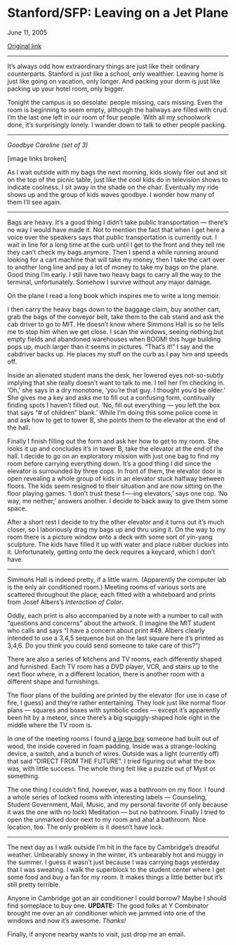 Stanford/SFP: Leaving on a Jet Plane
====================================

June 11, 2005

[Original link](http://www.aaronsw.com/weblog/stanford2sfp)

* * * * *

It’s always odd how extraordinary things are just like their ordinary
counterparts. Stanford is just like a school, only wealthier. Leaving
home is just like going on vacation, only longer. And packing your dorm
is just like packing up your hotel room, only bigger.

Tonight the campus is so desolate: people missing, cars missing. Even
the room is beginning to seem empty, although the hallways are filled
with crud. I’m the last one left in our room of four people. With all my
schoolwork done, it’s surprisingly lonely. I wander down to talk to
other people packing.

* * * * *

*Goodbye Caroline (set of 3)*

[image links broken]

As I wait outside with my bags the next morning, kids slowly filer out
and sit on the top of the picnic table, just like the cool kids do in
television shows to indicate coolness. I sit away in the shade on the
chair. Eventually my ride shows up and the group of kids waves goodbye.
I wonder how many of them I’ll see again.

* * * * *

Bags are heavy. It’s a good thing I didn’t take public transportation —
there’s no way I would have made it. Not to mention the fact that when I
get here a voice over the speakers says that public transportation is
currently out. I wait in line for a long time at the curb until I get to
the front and they tell me they can’t check my bags anymore. Then I
spend a while running around looking for a cart machine that will take
my money, then I take the cart over to another long line and pay a lot
of money to take my bags on the plane. Good thing I’m early. I still
have two heavy bags to carry all the way to the terminal, unfortunately.
Somehow I survive without any major damage.

On the plane I read a long book which inspires me to write a long
memoir.

I then carry the heavy bags down to the baggage claim, buy another cart,
grab the bags of the conveyor belt, take them to the cab stand and ask
the cab driver to go to MIT. He doesn’t know where Simmons Hall is so he
tells me to stop him when we get close. I scan the windows, seeing
nothing but empty fields and abandoned warehouses when BOOM! this huge
building pops up, much larger than it seems in pictures. “That’s it!” I
say and the cabdriver backs up. He places my stuff on the curb as I pay
him and speeds off.

Inside an alienated student mans the desk, her lowered eyes
not-so-subtly implying that she really doesn’t want to talk to me. I
tell her I’m checking in. ‘Oh,’ she says in a dry monotone, ‘you’re that
guy. I thought you’d be older.’ She gives me a key and asks me to fill
out a confusing form, continually finding spots I haven’t filled out.
‘No, fill out everything — you left the box that says “\# of children”
blank.’ While I’m doing this some police come in and ask how to get to
tower B, she points them to the elevator at the end of the hall.

Finally I finish filling out the form and ask her how to get to my room.
She looks it up and concludes it’s in tower B, take the elevator at the
end of the hall. I decide to go on an exploratory mission with just one
bag to find my room before carrying everything down. It’s a good thing I
did since the elevator is surrounded by three cops. In front of them,
the elevator door is open revealing a whole group of kids in an elevator
stuck halfway between floors. The kids seem resigned to their situation
and are now sitting on the floor playing games. ‘I don’t trust these
f—-ing elevators,’ says one cop. ‘No way, me neither,’ answers another.
I decide to back away to give them some space.

After a short rest I decide to try the other elevator and it turns out
it’s much closer, so I laboriously drag my bags up and thru using it. On
the way to my room there is a picture window onto a deck with some sort
of yin-yang sculpture. The kids have filled it up with water and place
rubber duckies into it. Unfortunately, getting onto the deck requires a
keycard, which I don’t have.

* * * * *

Simmons Hall is indeed pretty, if a little warm. (Apparently the
computer lab is the only air conditioned room.) Meeting rooms of various
sorts are scattered throughout the place, each fitted with a whiteboard
and prints from Josef Albers’s *Interaction of Color*.

Oddly, each print is also accompanied by a note with a number to call
with “questions and concerns” about the artwork. (I imagine the MIT
student who calls and says “I have a concern about print \#49. Albers
clearly intended to use a 3,4,5 sequence but on the last square here
it’s printed as 3,4,6. Do you think you could send someone to take care
of this?”)

There are also a series of kitchens and TV rooms, each differently
shaped and furnished. Each TV room has a DVD player, VCR, and stairs up
to the next floor where, in a different location, there is another room
with a different shape and furnishings.

The floor plans of the building are printed by the elevator (for use in
case of fire, I guess) and they’re rather entertaining. They look just
like normal floor plans — squares and boxes with symbolic codes — except
it’s apparently been hit by a meteor, since there’s a big
squiggly-shaped hole right in the middle where the TV room is.

In one of the meeting rooms I found [a large
box](http://www.aaronsw.com/photos/sfp/IMG_2810.JPG/view) someone had
built out of wood, the inside covered in foam padding. Inside was a
strange-looking device, a switch, and a bunch of wires. Outside was a
light (currently off) that said “DIRECT FROM THE FUTURE”. I tried
figuring out what the box was, with little success. The whole thing felt
like a puzzle out of Myst or something.

The one thing I couldn’t find, however, was a bathroom on my floor. I
found a whole series of locked rooms with interesting labels —
Counseling, Student Government, Mail, Music, and my personal favorite
(if only because it was the one with no lock) Meditation — but no
bathroom. Finally I tried to open the unmarked door next to my room and
aha! a bathroom. Nice location, too. The only problem is it doesn’t have
lock.

* * * * *

The next day as I walk outside I’m hit in the face by Cambridge’s
dreadful weather. Unbearably snowy in the winter, it’s unbearably hot
and muggy in the summer. I guess it wasn’t just because I was carrying
bags yesterday that I was sweating. I walk the superblock to the student
center where I get some food and buy a fan for my room. It makes things
a little better but it’s still pretty terrible.

Anyone in Cambridge got an air conditioner I could borrow? Maybe I
should find someplace to buy one. **UPDATE:** The good folks at Y
Combinator brought me over an air conditioner which we jammed into one
of the windows and now it’s awesome. *Thanks!*

Finally, if anyone nearby wants to visit, just drop me an email.